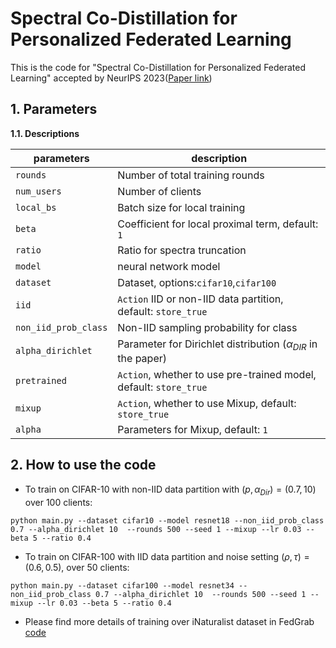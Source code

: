 # Spectral Co-Distillation for Personalized Federated Learning

This is the code for "Spectral Co-Distillation for Personalized Federated Learning" accepted by NeurIPS 2023([Paper link](https://openreview.net/forum?id=RqjQL08UFc))



## 1. Parameters

**1.1. Descriptions**

| parameters           | description                                                  |
| -------------------- | ------------------------------------------------------------ |
| `rounds`             | Number of total training rounds                              |
| `num_users`          | Number of clients                                            |
| `local_bs`           | Batch size for local training                                |
| `beta`               | Coefficient for local proximal term, default: `1`            |
| `ratio`              | Ratio for spectra truncation                                 |
| `model`              | neural network model                                         |
| `dataset`            | Dataset, options:`cifar10`,`cifar100`                        |
| `iid`                | `Action` IID or non-IID data partition, default: `store_true` |
| `non_iid_prob_class` | Non-IID sampling probability for class                       |
| `alpha_dirichlet`    | Parameter for Dirichlet distribution ($\alpha_{DIR}$ in the paper) |
| `pretrained`         | `Action`, whether to use pre-trained model, default: `store_true` |
| `mixup`              | `Action`, whether to use Mixup, default: `store_true`        |
| `alpha`              | Parameters for Mixup, default: `1`                           |



## 2. How to use the code

+ To train on CIFAR-10 with non-IID data partition with $(p,\alpha_{Dir})=(0.7,10)$  over 100 clients:

```
python main.py --dataset cifar10 --model resnet18 --non_iid_prob_class 0.7 --alpha_dirichlet 10  --rounds 500 --seed 1 --mixup --lr 0.03 --beta 5 --ratio 0.4
```

+ To train on CIFAR-100 with IID data partition and noise setting $(\rho,\tau)=(0.6,0.5)$, over 50 clients:

```
python main.py --dataset cifar100 --model resnet34 --non_iid_prob_class 0.7 --alpha_dirichlet 10  --rounds 500 --seed 1 --mixup --lr 0.03 --beta 5 --ratio 0.4
```

+ Please find more details of training over iNaturalist dataset in FedGrab [code](https://github.com/ZackZikaiXiao/FedGraB)


